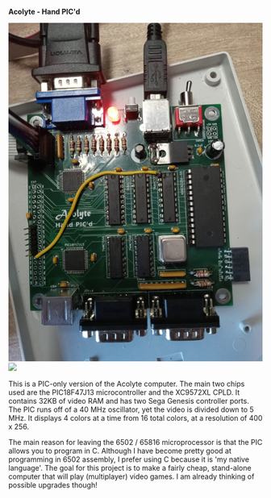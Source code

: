 <b>Acolyte - Hand PIC'd</b>

<img src="BoardPicture.jpg">

<img src="DisplayPicture.jpg">

This is a PIC-only version of the Acolyte computer.  The main two chips used are the PIC18F47J13 microcontroller and the XC9572XL CPLD.  It contains 32KB of video RAM and has two Sega Genesis controller ports.  The PIC runs off of a 40 MHz oscillator, yet the video is divided down to 5 MHz.  It displays 4 colors at a time from 16 total colors, at a resolution of 400 x 256.  

The main reason for leaving the 6502 / 65816 microprocessor is that the PIC allows you to program in C.  Although I have become pretty good at programming in 6502 assembly, I prefer using C because it is 'my native language'.  The goal for this project is to make a fairly cheap, stand-alone computer that will play (multiplayer) video games.  I am already thinking of possible upgrades though!
